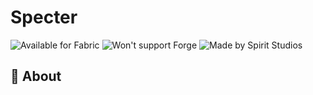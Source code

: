 # Specter

<img alt="Available for Fabric" src="https://raw.githubusercontent.com/intergrav/devins-badges/v3/assets/compact/supported/fabric_vector.svg">

<img alt="Won't support Forge" src="https://raw.githubusercontent.com/intergrav/devins-badges/v3/assets/compact/unsupported/forge_vector.svg">

<img alt="Made by Spirit Studios" src="https://badger-api-staging.worldwidepixel.ca/compact?gradientStart=310092&gradientEnd=2e005e&lineOne=Made%20by&lineTwo=Spirit&colourOne=FFFFFF&colourTwo=b300ff&iconUrl=https%3A%2F%2Frounder.worldwidepixel.ca%2F%3Fr%3D80%26url%3Dhttps%3A%2F%2Fcdn.modrinth.com%2Fdata%2F3N4V1sd0%2Feb038a251ef1bb4c3330d4a8d79de4be700fb815.png">

<h3></h3>

## 📔 About

